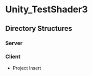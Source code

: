 Unity_TestShader3
==========

Directory Structures
--------------------

### Server

### Client
* Project Insert
